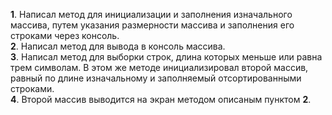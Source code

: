 **1**. Написал метод для инициализации и заполнения изначального массива, путем указания размерности массива и заполнения его строками через консоль.  
**2**. Написал метод для вывода в консоль массива.  
**3**. Написал метод для выборки строк, длина которых меньше или равна трем символам. В этом же методе инициализировал второй массив, равный по длине изначальному и заполняемый отсортированными строками.  
**4**. Второй массив выводится на экран методом описаным пунктом **2**.